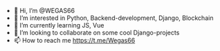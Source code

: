 - 👋 Hi, I’m @WEGAS66
- 👀 I’m interested in Python, Backend-development, Django, Blockchain
- 🌱 I’m currently learning JS, Vue
- 💞️ I’m looking to collaborate on some cool Django-projects
- 📫 How to reach me https://t.me/Wegas66

<!---
WEGASS/WEGASS is a ✨ special ✨ repository because its `README.md` (this file) appears on your GitHub profile.
You can click the Preview link to take a look at your changes.
--->
